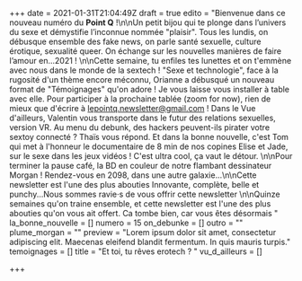 +++
date = 2021-01-31T21:04:49Z
draft = true
edito = "Bienvenue dans ce nouveau numéro du **Point Q** !\n\nUn petit bijou qui te plonge dans l’univers du sexe et démystifie l’inconnue nommée \"plaisir\". Tous les lundis, on débusque ensemble des fake news, on parle santé sexuelle, culture érotique, sexualité queer. On échange sur les nouvelles manières de faire l’amour en...2021 ! \n\nCette semaine, tu enfiles tes lunettes et on t'emmène avec nous dans le monde de la sextech ! \"Sexe et technologie\", face à la rugosité d'un thème encore méconnu, Orianne a débusqué un nouveau format de \"Témoignages\" qu'on adore ! Je vous laisse vous installer à table avec elle. Pour participer à la prochaine tablée (zoom for now), rien de mieux que d'écrire à lepointq.newsletter@gmail.com ! Dans le Vue d'ailleurs, Valentin vous transporte dans le futur des relations sexuelles, version VR. Au menu du debunk, des hackers peuvent-ils pirater votre sextoy connecté ? Thaïs vous répond. Et dans la bonne nouvelle, c'est Tom qui met à l'honneur le documentaire de 8 min de nos copines Elise et Jade, sur le sexe dans les jeux vidéos ! C'est ultra cool, ça vaut le détour. \n\nPour terminer la pause café, la BD en couleur de notre flambant dessinateur Morgan ! Rendez-vous en 2098, dans une autre galaxie...\n\nCette newsletter est l'une des plus abouties Innovante, complète, belle et punchy...Nous sommes ravie·s de vous offrir cette newsletter \n\nQuinze semaines qu'on traine ensemble, et cette newsletter est l'une des plus abouties qu'on vous ait  offert. Ca tombe bien, car vous êtes désormais "
la_bonne_nouvelle = []
numero = 15
on_debunke = []
outro = ""
plume_morgan = ""
preview = "Lorem ipsum dolor sit amet, consectetur adipiscing elit. Maecenas eleifend blandit fermentum. In quis mauris turpis."
temoignages = []
title = "Et toi, tu rêves erotech ? "
vu_d_ailleurs = []

+++
